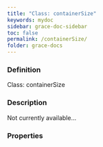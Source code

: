 ```yaml
---
title: "Class: containerSize"
keywords: mydoc
sidebar: grace-doc-sidebar
toc: false
permalink: /containerSize/
folder: grace-docs
---
```


### Definition
Class: containerSize  

### Description
Not currently available...  

### Properties
  
